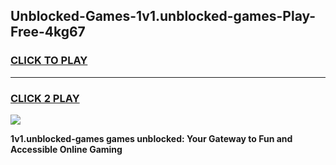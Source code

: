 
## Unblocked-Games-1v1.unblocked-games-Play-Free-4kg67
<h3>
<a href="https://premium76.site?title=1v1.unblocked-games&ref=10A">CLICK TO PLAY</a></h3>
<hr>

<h3>
<a href="https://premium76.site?title=1v1.unblocked-games&ref=10A">CLICK 2 PLAY</a>
  
</h3>

<a href="https://premium76.site?title=1v1.unblocked-games&ref=10A"><img src="https://clearcache.store/games.png"></a>


**1v1.unblocked-games games unblocked: Your Gateway to Fun and Accessible Online Gaming**
